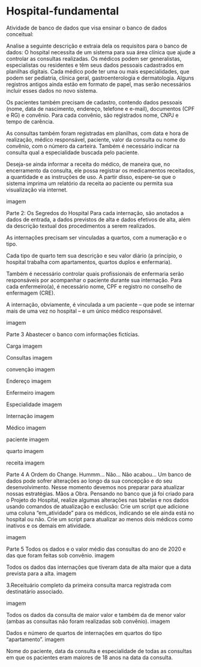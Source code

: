 # Hospital-fundamental
Atividade de banco de dados que visa ensinar o banco de dados conceitual:

Analise a seguinte descrição e extraia dela os requisitos para o banco de dados: O hospital necessita de um sistema para sua área clínica que ajude a controlar as consultas realizadas. Os médicos podem ser generalistas, especialistas ou residentes e têm seus dados pessoais cadastrados em planilhas digitais. Cada médico pode ter uma ou mais especialidades, que podem ser pediatria, clínica geral, gastroenterologia e dermatologia. Alguns registros antigos ainda estão em formato de papel, mas serão necessários incluir esses dados no novo sistema.

Os pacientes também precisam de cadastro, contendo dados pessoais (nome, data de nascimento, endereço, telefone e e-mail), documentos (CPF e RG) e convênio. Para cada convênio, são registrados nome, CNPJ e tempo de carência.

As consultas também foram registradas em planilhas, com data e hora de realização, médico responsável, paciente, valor da consulta ou nome do convênio, com o número da carteira. Também é necessário indicar na consulta qual a especialidade buscada pelo paciente.

Deseja-se ainda informar a receita do médico, de maneira que, no encerramento da consulta, ele possa registrar os medicamentos receitados, a quantidade e as instruções de uso. A partir disso, espere-se que o sistema imprima um relatório da receita ao paciente ou permita sua visualização via internet.

imagem

Parte 2: Os Segredos do Hospital
Para cada internação, são anotados a dados de entrada, a dados previstos de alta e dados efetivos de alta, além da descrição textual dos procedimentos a serem realizados.

As internações precisam ser vinculadas a quartos, com a numeração e o tipo.

Cada tipo de quarto tem sua descrição e seu valor diário (a princípio, o hospital trabalha com apartamentos, quartos duplos e enfermaria).

Também é necessário controlar quais profissionais de enfermaria serão responsáveis ​​por acompanhar o paciente durante sua internação. Para cada enfermeiro(a), é necessário nome, CPF e registro no conselho de enfermagem (CRE).

A internação, obviamente, é vinculada a um paciente – que pode se internar mais de uma vez no hospital – e um único médico responsável.

imagem

Parte 3
Abastecer o banco com informações fictícias.

Carga
imagem

Consultas
imagem

convenção
imagem

Endereço
imagem

Enfermeiro
imagem

Especialidade
imagem

Internação
imagem

Médico
imagem

paciente
imagem

quarto
imagem

receita
imagem

Parte 4
A Ordem do Change. Hummm... Não... Não acabou... Um banco de dados pode sofrer alterações ao longo da sua concepção e do seu desenvolvimento. Nesse momento devemos nos preparar para atualizar nossas estratégias. Mãos a Obra. Pensando no banco que já foi criado para o Projeto do Hospital, realize algumas alterações nas tabelas e nos dados usando comandos de atualização e exclusão: Crie um script que adicione uma coluna “em_atividade” para os médicos, indicando se ele ainda está no hospital ou não. Crie um script para atualizar ao menos dois médicos como inativos e os demais em atividade.

imagem

Parte 5
Todos os dados e o valor médio das consultas do ano de 2020 e das que foram feitas sob convênio.
imagem

Todos os dados das internações que tiveram data de alta maior que a data prevista para a alta.
imagem

3.Receituário completo da primeira consulta marca registrada com destinatário associado.

imagem

Todos os dados da consulta de maior valor e também da de menor valor (ambas as consultas não foram realizadas sob convênio).
imagem

Dados e número de quartos de internações em quartos do tipo “apartamento”.
imagem

Nome do paciente, data da consulta e especialidade de todas as consultas em que os pacientes eram maiores de 18 anos na data da consulta.
